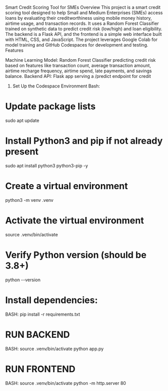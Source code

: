 Smart Credit Scoring Tool for SMEs
Overview
This project is a smart credit scoring tool designed to help Small and Medium Enterprises (SMEs) access loans by evaluating their creditworthiness using mobile money history, airtime usage, and transaction records. It uses a Random Forest Classifier trained on synthetic data to predict credit risk (low/high) and loan eligibility. The backend is a Flask API, and the frontend is a simple web interface built with HTML, CSS, and JavaScript. The project leverages Google Colab for model training and GitHub Codespaces for development and testing.
Features

Machine Learning Model: Random Forest Classifier predicting credit risk based on features like transaction count, average transaction amount, airtime recharge frequency, airtime spend, late payments, and savings balance.
Backend API: Flask app serving a /predict endpoint for credit



1. Set Up the Codespace Environment
Bash:
# Update package lists
sudo apt update

# Install Python3 and pip if not already present
sudo apt install python3 python3-pip -y

# Create a virtual environment
python3 -m venv .venv

# Activate the virtual environment
source .venv/bin/activate

# Verify Python version (should be 3.8+)
python --version

# Install dependencies:
BASH:
pip install -r requirements.txt

# RUN BACKEND
BASH:
source .venv/bin/activate
python app.py

# RUN FRONTEND
BASH:
source .venv/bin/activate
python -m http.server 80
